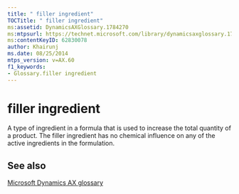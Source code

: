 ```yaml
---
title: " filler ingredient"
TOCTitle: " filler ingredient"
ms:assetid: DynamicsAXGlossary.1784270
ms:mtpsurl: https://technet.microsoft.com/library/dynamicsaxglossary.1784270(v=AX.60)
ms:contentKeyID: 62830078
author: Khairunj
ms.date: 08/25/2014
mtps_version: v=AX.60
f1_keywords:
- Glossary.filler ingredient
---
```


# filler ingredient

A type of ingredient in a formula that is used to increase the total quantity of a product. The filler ingredient has no chemical influence on any of the active ingredients in the formulation.

## See also

[Microsoft Dynamics AX glossary](glossary/microsoft-dynamics-ax-glossary.md)

  


